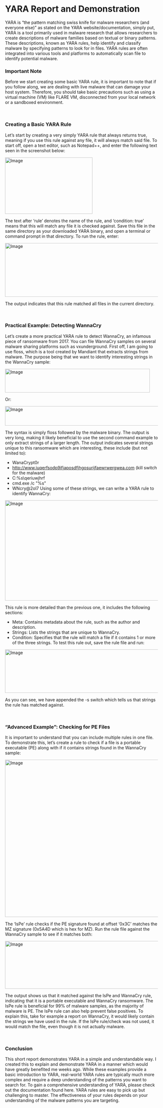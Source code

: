 # YARA Report and Demonstration

YARA is “the pattern matching swiss knife for malware researchers (and everyone else)” as stated on the YARA website/documentation, simply put, YARA is a tool primarily used in malware research that allows researchers to create descriptions of malware families based on textual or binary patterns. These descriptions, known as YARA rules, help identify and classify malware by specifying patterns to look for in files. YARA rules are often integrated into various tools and platforms to automatically scan file to identify potential malware.

### **Important Note**

Before we start creating some basic YARA rule, it is important to note that if you follow along, we are dealing with live malware that can damage your host system. Therefore, you should take basic precautions such as using a virtual machine (VM) like FLARE VM, disconnected from your local network or a sandboxed environment. 

<br>

### **Creating a Basic YARA Rule**

Let’s start by creating a very simply YARA rule that always returns true, meaning if you use this rule against any file, it will always match said file. To start off, open a text editor, such as Notepad++, and enter the following text seen in the screenshot below:

<img width="288" height="186" alt="Image" src="https://github.com/user-attachments/assets/8c5eee4c-d02a-44f3-a8a3-f371cab01468" />

The text after ‘rule’ denotes the name of the rule, and ‘condition: true’ means that this will match any file it is checked against. Save this file in the same directory as your downloaded YARA binary, and open a terminal or command prompt in that directory. To run the rule, enter:

<img width="563" height="177" alt="Image" src="https://github.com/user-attachments/assets/20cf9a9d-5162-4c98-9f8b-a3e3bf9436e5" />

The output indicates that this rule matched all files in the current directory.

<br>

### **Practical Example: Detecting WannaCry**

Let’s create a more practical YARA rule to detect WannaCry, an infamous piece of ransomware from 2017. You can file WannaCry samples on several malware sharing platforms such as vxunderground. First off, I am going to use floss, which is a tool created by Mandiant that extracts strings from malware. The purpose being that we want to identify interesting strings in the WannaCry sample:

<img width="477" height="78" alt="Image" src="https://github.com/user-attachments/assets/bd5f616d-f436-4135-b47e-56fd7f832fe6" />

Or:

<img width="799" height="64" alt="Image" src="https://github.com/user-attachments/assets/9bc4ae48-a4d8-419d-8a29-b4913fa4977f" />

The syntax is simply floss followed by the malware binary. The output is very long, making it likely beneficial to use the second command example to only extract strings of a larger length. The output indicates several strings unique to this ransomware which are interesting, these include (but not limited to):
- WanaCrypt0r
- http://www.iuqerfsodp9ifjaposdfjhgosurijfaewrwergwea.com (kill switch for the malware)
- C:\%s\qeriuwjhrf
- cmd.exe /c "%s"
- WNcry@2ol7
Using some of these strings, we can write a YARA rule to identify WannaCry:

<img width="940" height="330" alt="Image" src="https://github.com/user-attachments/assets/54f73d78-737c-489c-baeb-a1fd82b471ed" />

This rule is more detailed than the previous one, it includes the following sections:
- Meta: Contains metadata about the rule, such as the author and description. 
- Strings: Lists the strings that are unique to WannaCry. 
- Condition: Specifies that the rule will match a file if it contains 1 or more of the three strings. 
To test this rule out, save the rule file and run:

<img width="940" height="143" alt="Image" src="https://github.com/user-attachments/assets/77a9f4fe-6e6e-4f91-ad77-193c1a0db054" />

As you can see, we have appended the -s switch which tells us that strings the rule has matched against. 

<br>

### **“Advanced Example”: Checking for PE Files**

It is important to understand that you can include multiple rules in one file. To demonstrate this, let’s create a rule to check if a file is a portable executable (PE) along with if it contains strings found in the WannaCry sample:

<img width="940" height="518" alt="Image" src="https://github.com/user-attachments/assets/5fdb3361-f95e-4a2f-8d2d-5bd7d351d3d0" />

The ‘IsPe’ rule checks if the PE signature found at offset ‘0x3C’ matches the MZ signature (0x5A4D which is hex for MZ). Run the rule file against the WannaCry sample to see if it matches both:

<img width="940" height="157" alt="Image" src="https://github.com/user-attachments/assets/f0ac770a-715c-4d99-bc3e-86aee6b6ddb4" />

The output shows us that it matched against the IsPe and WannaCry rule, indicating that it is a portable executable and WannaCry ransomware. The IsPe rule is beneficial for 99% of malware samples, as the majority of malware is PE. The IsPe rule can also help prevent false positives. To explain this, take for example a report on WannaCry, it would likely contain the strings we have used in the rule. If the IsPe rule/check was not used, it would match the file, even though it is not actually malware. 

<br>

### **Conclusion**

This short report demonstrates YARA in a simple and understandable way. I created this to explain and demonstrate YARA in a manner which would have greatly benefited me weeks ago. While these examples provide a basic introduction to YARA, real-world YARA rules are typically much more complex and require a deep understanding of the patterns you want to search for. To gain a comprehensive understanding of YARA, please check out the documentation found here. 
YARA rules are easy to pick up but challenging to master. The effectiveness of your rules depends on your understanding of the malware patterns you are targeting. 
